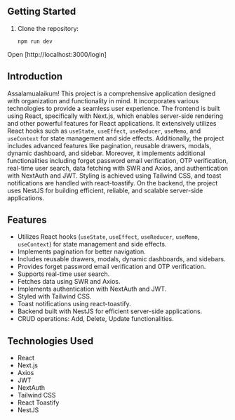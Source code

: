 ## Getting Started
1. Clone the repository:
   ```
   npm run dev
   ```
Open [http://localhost:3000/login]


## Introduction

Assalamualaikum! This project is a comprehensive application designed with organization and functionality in mind. It incorporates various technologies to provide a seamless user experience. The frontend is built using React, specifically with Next.js, which enables server-side rendering and other powerful features for React applications. It extensively utilizes React hooks such as `useState`, `useEffect`, `useReducer`, `useMemo`, and `useContext` for state management and side effects. Additionally, the project includes advanced features like pagination, reusable drawers, modals, dynamic dashboard, and sidebar.
Moreover, it implements additional functionalities including forget password email verification, OTP verification, real-time user search, data fetching with SWR and Axios, and authentication with NextAuth and JWT. Styling is achieved using Tailwind CSS, and toast notifications are handled with react-toastify. On the backend, the project uses NestJS for building efficient, reliable, and scalable server-side applications.

## Features

- Utilizes React hooks (`useState`, `useEffect`, `useReducer`, `useMemo`, `useContext`) for state management and side effects.
- Implements pagination for better navigation.
- Includes reusable drawers, modals, dynamic dashboards, and sidebars.
- Provides forget password email verification and OTP verification.
- Supports real-time user search.
- Fetches data using SWR and Axios.
- Implements authentication with NextAuth and JWT.
- Styled with Tailwind CSS.
- Toast notifications using react-toastify.
- Backend built with NestJS for efficient server-side applications.
- CRUD operations: Add, Delete, Update functionalities.

## Technologies Used

- React
- Next.js
- Axios
- JWT
- NextAuth
- Tailwind CSS
- React Toastify
- NestJS

